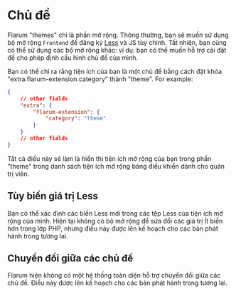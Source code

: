 # Chủ đề

Flarum "themes" chỉ là phần mở rộng. Thông thường, bạn sẽ muốn sử dụng bộ mở rộng `Frontend` để đăng ký [Less](https://lesscss.org/#overview) và JS tùy chỉnh. Tất nhiên, bạn cũng có thể sử dụng các bộ mở rộng khác: ví dụ: bạn có thể muốn hỗ trợ cài đặt để cho phép định cấu hình chủ đề của mình.

Bạn có thể chỉ ra rằng tiện ích của bạn là một chủ đề bằng cách đặt khóa "extra.flarum-extension.category" thành "theme". For example:

```json
{
    // other fields
    "extra": {
        "flarum-extension": {
            "category": "theme"
        }
    }
    // other fields
}
```

Tất cả điều này sẽ làm là hiển thị tiện ích mở rộng của bạn trong phần "theme" trong danh sách tiện ích mở rộng bảng điều khiển dành cho quản trị viên.

## Tùy biến giá trị Less

Bạn có thể xác định các biến Less mới trong các tệp Less của tiện ích mở rộng của mình. Hiện tại không có bộ mở rộng để sửa đổi các giá trị Ít biến hơn trong lớp PHP, nhưng điều này được lên kế hoạch cho các bản phát hành trong tương lai.

## Chuyển đổi giữa các chủ đề

Flarum hiện không có một hệ thống toàn diện hỗ trợ chuyển đổi giữa các chủ đề. Điều này được lên kế hoạch cho các bản phát hành trong tương lai.
